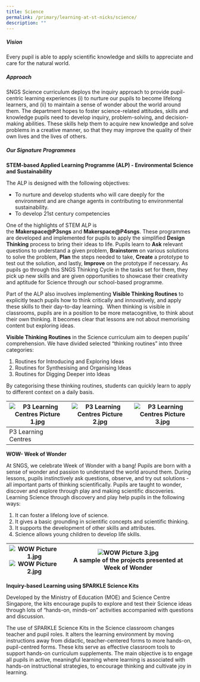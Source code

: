 ```yaml
---
title: Science
permalink: /primary/learning-at-st-nicks/science/
description: ""
---
```

##### **Vision**
  
Every pupil is able to apply scientific knowledge and skills to appreciate and care for the natural world.  

##### **Approach**
  
SNGS Science curriculum deploys the inquiry approach to provide pupil-centric learning experiences (i) to nurture our pupils to become lifelong learners, and (ii) to maintain a sense of wonder about the world around them. The department hopes to foster science-related attitudes, skills and knowledge pupils need to develop inquiry, problem-solving, and decision-making abilities. These skills help them to acquire new knowledge and solve problems in a creative manner, so that they may improve the quality of their own lives and the lives of others.

##### **Our Signature Programmes**
  
**STEM-based Applied Learning Programme (ALP) - Environmental Science and Sustainability**  

The ALP is designed with the following objectives:  

* To nurture and develop students who will care deeply for the environment and are change agents in contributing to environmental sustainability.
* To develop 21st century competencies

One of the highlights of STEM ALP is the **Makerspace@P3sngs** and **Makerspace@P4sngs**. These programmes are developed and implemented for pupils to apply the simplified **Design Thinking** process to bring their ideas to life. Pupils learn to **Ask** relevant questions to understand a given problem, **Brainstorm** on various solutions to solve the problem, **Plan** the steps needed to take, **Create** a prototype to test out the solution, and lastly, **Improve** on the prototype if necessary. As pupils go through this SNGS Thinking Cycle in the tasks set for them, they pick up new skills and are given opportunities to showcase their creativity and aptitude for Science through our school-based programme.   

Part of the ALP also involves implementing **Visible Thinking Routines** to explicitly teach pupils how to think critically and innovatively, and apply these skills to their day-to-day learning.  When thinking is visible in classrooms, pupils are in a position to be more metacognitive, to think about their own thinking. It becomes clear that lessons are not about memorising content but exploring ideas. 

**Visible Thinking Routines** in the Science curriculum aim to deepen pupils’ comprehension. We have divided selected “thinking routines” into three categories:  

 1. Routines for Introducing and Exploring Ideas
 2. Routines for Synthesising and Organising Ideas
 3. Routines for Digging Deeper into Ideas

By categorising these thinking routines, students can quickly learn to apply to different context on a daily basis.

| ![P3 Learning Centres Picture 1.jpg](https://chijstnicholasgirls.moe.edu.sg/qql/slot/u569/Pri%20Learning%20at%20St%20Nicks/Science/P3%20Learning%20Centres%20Picture%201.jpg) | ![P3 Learning Centres Picture 2.jpg](https://chijstnicholasgirls.moe.edu.sg/qql/slot/u569/Pri%20Learning%20at%20St%20Nicks/Science/P3%20Learning%20Centres%20Picture%202.jpg) | ![P3 Learning Centres Picture 3.jpg](https://chijstnicholasgirls.moe.edu.sg/qql/slot/u569/Pri%20Learning%20at%20St%20Nicks/Science/P3%20Learning%20Centres%20Picture%203.jpg) |
| --- | --- | --- |
| P3 Learning Centres |

**WOW- Week of Wonder**  

At SNGS, we celebrate Week of Wonder with a bang! Pupils are born with a sense of wonder and passion to understand the world around them. During lessons, pupils instinctively ask questions, observe, and try out solutions - all important parts of thinking scientifically. Pupils are taught to wonder, discover and explore through play and making scientific discoveries. Learning Science through discovery and play help pupils in the following ways:  

1. It can foster a lifelong love of science.
2. It gives a basic grounding in scientific concepts and scientific thinking.
3. It supports the development of other skills and attributes.
4. Science allows young children to develop life skills.

| ![WOW Picture 1.jpg](https://chijstnicholasgirls.moe.edu.sg/qql/slot/u569/Pri%20Learning%20at%20St%20Nicks/Science/WOW%20Picture%201.jpg)<br>![WOW Picture 2.jpg](https://chijstnicholasgirls.moe.edu.sg/qql/slot/u569/Pri%20Learning%20at%20St%20Nicks/Science/WOW%20Picture%202.jpg) | ![WOW Picture 3.jpg](https://chijstnicholasgirls.moe.edu.sg/qql/slot/u569/Pri%20Learning%20at%20St%20Nicks/Science/WOW%20Picture%203.jpg)<br>A sample of the projects presented at Week of Wonder|
| --- | --- |

**Inquiry-based Learning using SPARKLE Science Kits**  

Developed by the Ministry of Education (MOE) and Science Centre Singapore, the kits encourage pupils to explore and test their Science ideas through lots of “hands-on, minds-on” activities accompanied with questions and discussion.  

The use of SPARKLE Science Kits in the Science classroom changes teacher and pupil roles. It alters the learning environment by moving instructions away from didactic, teacher-centered forms to more hands-on, pupil-centred forms. These kits serve as effective classroom tools to support hands-on curriculum supplements. The main objective is to engage all pupils in active, meaningful learning where learning is associated with hands-on instructional strategies, to encourage thinking and cultivate joy in learning.